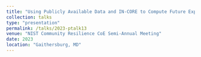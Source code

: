 ```yaml
---
title: "Using Publicly Available Data and IN-CORE to Compute Future Exposure to Sea Level RiseÊ"
collection: talks
type: "presentation"
permalink: /talks/2023-ptalk13
venue: "NIST Community Resilience CoE Semi-Annual Meeting"
date: 2023
location: "Gaithersburg, MD"
---
```

